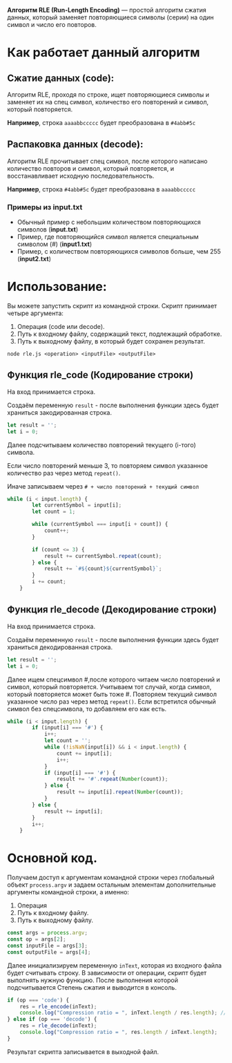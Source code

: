**Алгоритм RLE (Run-Length Encoding)** — простой алгоритм сжатия данных, который заменяет повторяющиеся символы (серии) на один символ и число его повторов.
# Как работает данный алгоритм
## Сжатие данных (code):
Алгоритм RLE, проходя по строке, ищет повторяющиеся символы и заменяет их на спец символ, количество его повторений и символ, который повторяется.

**Например**, строка `aaaabbccccc` будет преобразована в `#4abb#5c`
## Распаковка данных (decode):
Алгоритм RLE прочитывает спец символ, после которого написано количество повторов и символ, который повторяется, и восстанавливает исходную последовательность.

**Например**, строка `#4abb#5c` будет преобразована в `aaaabbccccc`
### Примеры из input.txt
- Обычный пример с небольшим количеством повторяющихся символов (**input.txt**)
- Пример, где повторяющийся символ является специальным символом (#) (**input1.txt**)
- Пример, с количеством повторяющихся символов больше, чем 255 (**input2.txt**)

# Использование:
Вы можете запустить скрипт из командной строки. Скрипт принимает четыре аргумента:
1. Операция (code или decode).
2. Путь к входному файлу, содержащий текст, подлежащий обработке.
3. Путь к выходному файлу, в который будет сохранен результат.

`node rle.js <operation> <inputFile> <outputFile>`

## Функция rle_code (Кодирование строки)
На вход принимается строка.

Создаём переменную `result` - после выполнения функции здеcь будет храниться закодированная строка.
```javascript
let result = '';
let i = 0;
```

Далее подсчитываем количество повторений текущего (i-того) символа.

Если число повторений меньше 3, то повторяем символ указанное количество раз через метод `repeat()`.

Иначе записываем через `# + число повторений + текущий символ`
```javascript
while (i < input.length) {
        let currentSymbol = input[i];
        let count = 1;

        while (currentSymbol === input[i + count]) {
            count++;
        }

        if (count <= 3) { 
            result += currentSymbol.repeat(count);
        } else {
            result += `#${count}${currentSymbol}`; 
        }
        i += count;
    }
```

## Функция rle_decode (Декодирование строки)
На вход принимается строка.

Создаём переменную `result` - после выполнения функции здеcь будет храниться декодированная строка.
```javascript
let result = '';
let i = 0;
```

Далее ищем спецсимвол #,после которого читаем число повторений и символ, который повторяется.
Учитываем тот случай, когда символ, который повторяется может быть тоже #.
Повторяем текущий символ указанное число раз через метод `repeat()`.
Если встретился обычный символ без спецсимвола, то добавляем его как есть.
```javascript
while (i < input.length) {
        if (input[i] === '#') {
            i++; 
            let count = '';
            while (!isNaN(input[i]) && i < input.length) { 
                count += input[i];
                i++;
            }
            if (input[i] === '#') { 
                result += '#'.repeat(Number(count)); 
            } else {
                result += input[i].repeat(Number(count)); 
            }
        } else {
            result += input[i]; 
        }
        i++;
    }
```

# Основной код.
Получаем доступ к аргументам командной строки через глобальный объект `process.argv` и задаем остальным элементам дополнительные аргументы командной строки, а именно:
1. Операция
2. Путь к входному файлу.
3. Путь к выходному файлу.
```javascript
const args = process.argv;
const op = args[2];
const inputFile = args[3];
const outputFile = args[4];
```
Далее инициализируем переменную `inText`, которая из входного файла будет считывать строку.
В зависимости от операции, скрипт будет выполнять нужную функцию. После выполнения которой подсчитывается Степень сжатия и выводится в консоль.
```javascript
if (op === 'code') {
    res = rle_encode(inText);
    console.log("Compression ratio = ", inText.length / res.length); // Степень сжатия
} else if (op === 'decode') {
    res = rle_decode(inText);
    console.log("Compression ratio = ", res.length / inText.length);
}
```

Результат скрипта записывается в выходной файл.
